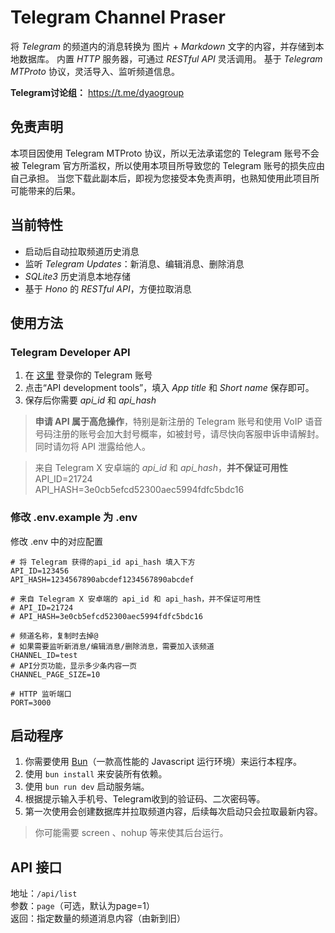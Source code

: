 # Telegram Channel Praser
将 *Telegram* 的频道内的消息转换为 图片 + *Markdown* 文字的内容，并存储到本地数据库。
内置  *HTTP* 服务器，可通过 *RESTful API* 灵活调用。
基于 *Telegram MTProto* 协议，灵活导入、监听频道信息。

**Telegram讨论组：** https://t.me/dyaogroup

## 免责声明
本项目因使用 Telegram MTProto 协议，所以无法承诺您的 Telegram 账号不会被 Telegram 官方所滥权，所以使用本项目所导致您的 Telegram 账号的损失应由自己承担。
当您下载此副本后，即视为您接受本免责声明，也熟知使用此项目所可能带来的后果。

## 当前特性
- 启动后自动拉取频道历史消息
- 监听 *Telegram Updates*：新消息、编辑消息、删除消息
- *SQLite3* 历史消息本地存储
- 基于 *Hono* 的 *RESTful API*，方便拉取消息

## 使用方法
### Telegram Developer API
1. 在 [这里](https://my.telegram.org/ "这里") 登录你的 Telegram 账号
2. 点击“API development tools”，填入 *App title* 和 *Short name* 保存即可。
3. 保存后你需要 *api_id* 和 *api_hash*

> **申请 API 属于高危操作**，特别是新注册的 Telegram 账号和使用 VoIP 语音号码注册的账号会加大封号概率，如被封号，请尽快向客服申诉申请解封。同时请勿将 API 泄露给他人。

> 来自 Telegram X 安卓端的 *api_id* 和 *api_hash*，**并不保证可用性**  
API_ID=21724  
API_HASH=3e0cb5efcd52300aec5994fdfc5bdc16  

### 修改 .env.example 为 .env
修改 .env 中的对应配置
```
# 将 Telegram 获得的api_id api_hash 填入下方
API_ID=123456
API_HASH=1234567890abcdef1234567890abcdef

# 来自 Telegram X 安卓端的 api_id 和 api_hash，并不保证可用性
# API_ID=21724
# API_HASH=3e0cb5efcd52300aec5994fdfc5bdc16

# 频道名称，复制时去掉@
# 如果需要监听新消息/编辑消息/删除消息，需要加入该频道
CHANNEL_ID=test
# API分页功能，显示多少条内容一页
CHANNEL_PAGE_SIZE=10

# HTTP 监听端口
PORT=3000
```

## 启动程序
1. 你需要使用 [Bun](https://bun.sh/ "Bun")（一款高性能的 Javascript 运行环境）来运行本程序。
2. 使用 `bun install` 来安装所有依赖。
3. 使用 `bun run dev` 启动服务端。
4. 根据提示输入手机号、Telegram收到的验证码、二次密码等。
5. 第一次使用会创建数据库并拉取频道内容，后续每次启动只会拉取最新内容。

> 你可能需要 screen 、nohup 等来使其后台运行。

## API 接口
地址：`/api/list`  
参数：`page`（可选，默认为page=1）  
返回：指定数量的频道消息内容（由新到旧）  
